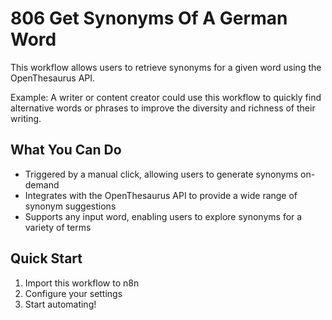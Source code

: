 # 806 Get Synonyms Of A German Word

This workflow allows users to retrieve synonyms for a given word using the OpenThesaurus API.

Example: A writer or content creator could use this workflow to quickly find alternative words or phrases to improve the diversity and richness of their writing.

## What You Can Do
- Triggered by a manual click, allowing users to generate synonyms on-demand
- Integrates with the OpenThesaurus API to provide a wide range of synonym suggestions
- Supports any input word, enabling users to explore synonyms for a variety of terms

## Quick Start
1. Import this workflow to n8n
2. Configure your settings
3. Start automating!

